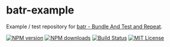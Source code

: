 # batr-example
Example / test repository for [batr - Bundle And Test and Repeat](https://github.com/eklem/batr).

[![NPM version](http://img.shields.io/npm/v/batr-example.svg?style=flat)](https://npmjs.org/package/batr-example)
[![NPM downloads](http://img.shields.io/npm/dm/batr-example.svg?style=flat)](https://npmjs.org/package/batr-example) 
[![Build Status](https://travis-ci.org/eklem/batr-example.svg?branch=master)](https://travis-ci.org/eklem/batr-example) 
[![MIT License](http://img.shields.io/badge/license-MIT-blue.svg?style=flat)](LICENSE) 

